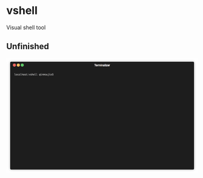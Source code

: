 # vshell
Visual shell tool

## Unfinished

![vshell-session](https://github.com/MouJieQin/vshell/blob/master/images/vshell-session.gif)

